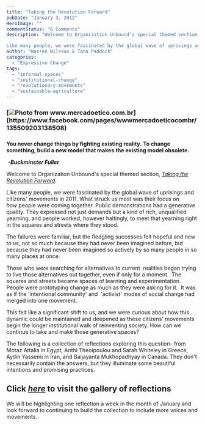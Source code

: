 ```yaml
---
title: "Taking the Revolution Forward"
pubDate: "January 3, 2012"
HeroImage: ""
commentStatus: "6 Comments"
description: "Welcome to Organization Unbound’s special themed section, Taking the Revolution Forward.

Like many people, we were fascinated by the global wave of uprisings and citizens’ movements in 2011. What struck us most was their focus on how people were coming together. Public demonstrations had a generative quality. They expressed not just demands but a kind of rich, unqualified yearning, and people worked, however haltingly, to meet that yearning right in the squares and streets where they stood."
author: "Warren Nilsson & Tana Paddock"
categories: 
  - "Expressive Change"
tags: 
  - "informal-spaces"
  - "institutional-change"
  - "revolutionary-movements"
  - "sustainable-agriculture"
---
```


### **[![](/76TRFCollectionofReflections.jpg "Photo from www.mercadoetico.com.br")](https://www.facebook.com/pages/wwwmercadoeticocombr/135509203138508)**

### 

**You never change things by fighting existing reality.** **To change something, build a new model** **that makes** **the existing model obsolete.**

 **_\-Buckminster Fuller_**


Welcome to Organization Unbound's special themed section, _[Taking the Revolution Forward](https://organizationunbound.org/dialogues/taking-the-r-forward/)._

Like many people, we were fascinated by the global wave of uprisings and citizens' movements in 2011. What struck us most was their focus on _how_ people were coming together. Public demonstrations had a generative quality. They expressed not just demands but a kind of rich, unqualified yearning, and people worked, however haltingly, to meet that yearning right in the squares and streets where they stood.

The failures were familiar, but the fledgling successes felt hopeful and new to us, not so much because they had never been imagined before, but because they had never been imagined so actively by so many people in so many places at once.

Those who were searching for alternatives to current  realities began trying to live those alternatives out together, even if only for a moment.  The squares and streets became spaces of learning and experimentation. People were prototyping change as much as they were asking for it.  It was as if the 'intentional community' and  'activist' modes of social change had merged into one movement.

This felt like a significant shift to us, and we were curious about how this dynamic could be maintained and deepened as these citizens' movements begin the longer institutional walk of reinventing society. How can we continue to take and make those generative spaces?

The following is a collection of reflections exploring this question- from Motaz Attalla in Egypt, Anthi Theoipoulou and Sarah Whiteley in Greece, Aydin Yassemi in Iran, and Baijayanta Mukhopadhyay in Canada. They don't necessarily contain the answers, but they illuminate some beautiful intentions and promising practices.



## Click _[here](https://organizationunbound.org/dialogues/taking-the-r-forward/)_ to visit the gallery of reflections



We will be highlighting one reflection a week in the month of January and look forward to continuing to build the collection to include more voices and movements.

##### 
